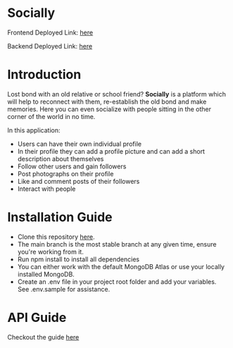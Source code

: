 # Socially

Frontend Deployed Link: [here](https://socially-web.netlify.app)

Backend Deployed Link: [here](https://socially-webapp.herokuapp.com)

# Introduction
Lost bond with an old relative or school friend? **Socially** is a platform which will help to reconnect with them, re-establish the old bond and make memories. Here you can even socialize with people sitting in the other corner of the world in no time. 

In this application:

- Users can have their own individual profile 
- In their profile they can add a profile picture and can add a short description about themselves
- Follow other users and gain followers
- Post photographs on their profile 
- Like and comment posts of their followers
- Interact with people


# Installation Guide

- Clone this repository [here](https://github.com/Ajinkya2000/socially_backend.git).
- The main branch is the most stable branch at any given time, ensure you're working from it.
- Run npm install to install all dependencies
- You can either work with the default MongoDB Atlas or use your locally installed MongoDB.
- Create an .env file in your project root folder and add your variables. See .env.sample for assistance.

# API Guide

Checkout the guide [here](docs/ApiGuide.md)